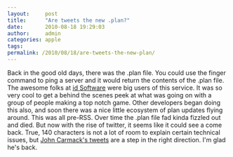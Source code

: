 ```yaml
---
layout:     post
title:      "Are tweets the new .plan?"
date:       2010-08-18 19:29:03
author:     admin
categories: apple
tags:  
permalink: /2010/08/18/are-tweets-the-new-plan/
---
```

Back in the good old days, there was the .plan file. You could use the finger command to ping a server and it would return the contents of the .plan file. The awesome folks at [id Software](http://www.idsoftware.com/) were big users of this service. It was so very cool to get a behind the scenes peek at what was going on with a group of people making a top notch game. Other developers began doing this also, and soon there was a nice little ecosystem of plan updates flying around. This was all pre-RSS. Over time the .plan file fad kinda fizzled out and died. But now with the rise of twitter, it seems like it could see a come back. True, 140 characters is not a lot of room to explain certain technical issues, but [John Carmack's tweets](http://twitter.com/ID_AA_Carmack) are a step in the right direction. I'm glad he's back.
